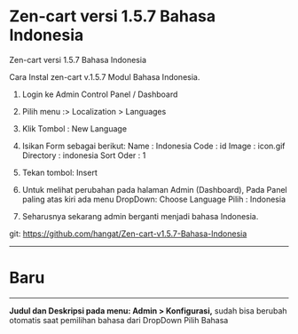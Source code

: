 # Zen-cart versi 1.5.7 Bahasa Indonesia
 Zen-cart versi 1.5.7 Bahasa Indonesia 

Cara Instal zen-cart v.1.5.7 Modul Bahasa Indonesia.
1. Login ke Admin Control Panel / Dashboard
2. Pilih menu :> Localization > Languages
3. Klik Tombol : New Language
4. Isikan Form sebagai berikut:
	Name 		: Indonesia
	Code		: id
	Image		: icon.gif
	Directory	: indonesia
	Sort Oder	: 1
5. Tekan tombol: Insert
6. Untuk melihat perubahan pada halaman Admin (Dashboard),
   Pada Panel paling atas kiri ada menu DropDown: Choose Language
   Pilih : Indonesia
   
7. Seharusnya sekarang admin berganti menjadi bahasa Indonesia.

git: https://github.com/hangat/Zen-cart-v1.5.7-Bahasa-Indonesia

------------------------------
# Baru
------------------------------
**__Judul dan Deskripsi pada menu: Admin > Konfigurasi,__** sudah bisa berubah otomatis saat pemilihan bahasa dari DropDown Pilih Bahasa 